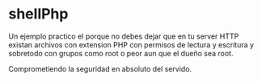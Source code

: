 # shellPhp

Un ejemplo practico el porque no debes dejar que en tu server HTTP existan archivos con extension PHP con permisos de lectura y escritura y sobretodo con grupos como root o peor aun que el dueño sea root.

Comprometiendo la seguridad en absoluto del servido.
